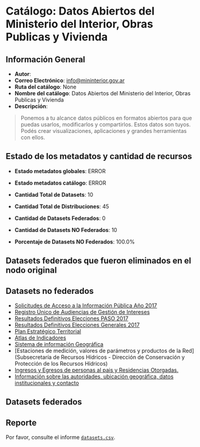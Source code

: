
# Catálogo: Datos Abiertos del Ministerio del Interior, Obras Publicas y Vivienda

## Información General

- **Autor**: 
- **Correo Electrónico**: info@mininterior.gov.ar
- **Ruta del catálogo**: None
- **Nombre del catálogo**: Datos Abiertos del Ministerio del Interior, Obras Publicas y Vivienda
- **Descripción**:

> Ponemos a tu alcance datos públicos en formatos abiertos para que puedas usarlos, modificarlos y compartirlos. Estos datos son tuyos. Podés crear visualizaciones, aplicaciones y grandes herramientas con ellos.

## Estado de los metadatos y cantidad de recursos

- **Estado metadatos globales**: ERROR
- **Estado metadatos catálogo**: ERROR
- **Cantidad Total de Datasets**: 10
- **Cantidad Total de Distribuciones**: 45

- **Cantidad de Datasets Federados**: 0
- **Cantidad de Datasets NO Federados**: 10
- **Porcentaje de Datasets NO Federados**: 100.0%

## Datasets federados que fueron eliminados en el nodo original



## Datasets no federados

- [Solicitudes de Acceso a la Información Pública Año 2017](https://datos.mininterior.gob.ar/dataset/https-datos-mininterior-gob-ar-dataset-solicitudes-de-acceso-a-la-informacion-publica)
- [Registro Único de Audiencias de Gestión de Intereses](https://audiencias.mininterior.gob.ar)
- [Resultados Definitivos Elecciones PASO 2017](https://datos.mininterior.gob.ar/dataset/resultados-definitivos-elecciones-paso-2017)
- [Resultados Definitivos Elecciones Generales 2017](https://datos.mininterior.gob.ar/dataset/resultados-definitivos-elecciones-generales-2017)
- [Plan Estratégico Territorial](http://www.mininterior.gob.ar/planificacion/plan-estrategico.php)
- [Atlas de Indicadores](http://atlasid.planificacion.gob.ar/)
- [Sistema de información Geográfica](http://sig.planificacion.gob.ar)
- [Estaciones de medición, valores de parámetros y productos de la Red](Subsecretaría de Recursos Hídricos - Dirección de Conservación y Protección de los Recursos Hídricos)
- [Ingresos y Egresos de personas al pais y Residencias Otorgadas.](https://www.migraciones.gov.ar)
- [Información sobre las autoridades, ubicación geográfica, datos institucionales y contacto](https://datos.mininterior.gob.ar/dataset/informacion-sobre-las-autoridades-ubicacion-geografica-datos-institucionales-y-contacto)

## Datasets federados



## Reporte

Por favor, consulte el informe [`datasets.csv`](datasets.csv).
